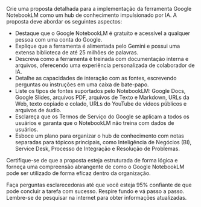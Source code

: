  
Crie uma proposta detalhada para a implementação da ferramenta Google NotebookLM como um hub de conhecimento impulsionado por IA. A proposta deve abordar os seguintes aspectos:

- Destaque que o Google NotebookLM é gratuito e acessível a qualquer pessoa com uma conta do Google.
- Explique que a ferramenta é alimentada pelo Gemini e possui uma extensa biblioteca de até 25 milhões de palavras.
- Descreva como a ferramenta é treinada com documentação interna e arquivos, oferecendo uma experiência personalizada de colaborador de IA.
- Detalhe as capacidades de interação com as fontes, escrevendo perguntas ou instruções em uma caixa de bate-papo.
- Liste os tipos de fontes suportados pelo NotebookLM: Google Docs, Google Slides, arquivos PDF, arquivos de Texto e Markdown, URLs da Web, texto copiado e colado, URLs do YouTube de vídeos públicos e arquivos de áudio.
- Esclareça que os Termos de Serviço do Google se aplicam a todos os usuários e garanta que o NotebookLM não treina com dados de usuários.
- Esboce um plano para organizar o hub de conhecimento com notas separadas para tópicos principais, como Inteligência de Negócios (BI), Service Desk, Processo de Integração e Resolução de Problemas.

Certifique-se de que a proposta esteja estruturada de forma lógica e forneça uma compreensão abrangente de como o Google NotebookLM pode ser utilizado de forma eficaz dentro da organização.

Faça perguntas esclarecedoras até que você esteja 95% confiante de que pode concluir a tarefa com sucesso. Respire fundo e vá passo a passo. Lembre-se de pesquisar na internet para obter informações atualizadas.
```